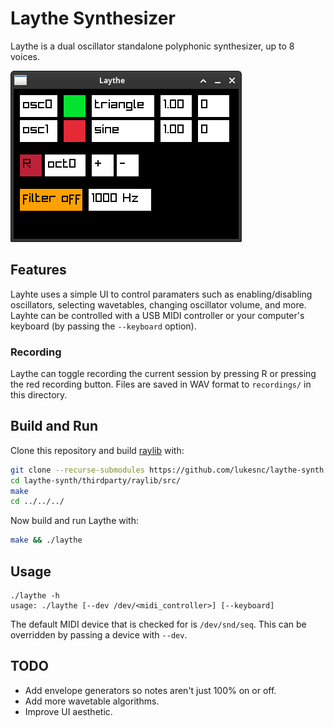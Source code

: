 # Laythe Synthesizer

Laythe is a dual oscillator standalone polyphonic synthesizer, up to 8 voices.

![Screenshot](images/screenshot.png)

## Features

Layhte uses a simple UI to control paramaters such as enabling/disabling oscillators, selecting wavetables, changing oscillator volume, and more. Layhte can be controlled with a USB MIDI controller or your computer's keyboard (by passing the `--keyboard` option).

### Recording

Laythe can toggle recording the current session by pressing R or pressing the red recording button. Files are saved in WAV format to `recordings/` in this directory.

## Build and Run

Clone this repository and build [raylib](https://github.com/raysan5/raylib) with:

```bash
git clone --recurse-submodules https://github.com/lukesnc/laythe-synth.git
cd laythe-synth/thirdparty/raylib/src/
make
cd ../../../
```

Now build and run Laythe with:

```bash
make && ./laythe
```

## Usage

```
./laythe -h
usage: ./laythe [--dev /dev/<midi_controller>] [--keyboard]
```

The default MIDI device that is checked for is `/dev/snd/seq`. This can be overridden by passing a device with `--dev`.

## TODO

- Add envelope generators so notes aren't just 100% on or off.
- Add more wavetable algorithms.
- Improve UI aesthetic.
